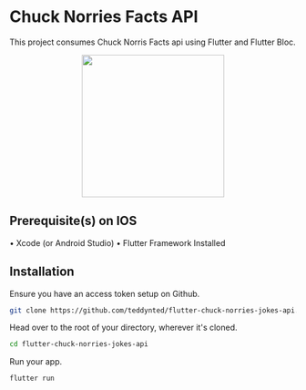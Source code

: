 # Chuck Norries Facts API

This project consumes Chuck Norris Facts api using Flutter and Flutter Bloc.

<p align="center">
<img style="display: block; margin: auto; width: 250px;" src="https://teddy-kekana-blog.s3.amazonaws.com/flutter-chuck-norris-facts-api.png">
</p>

## Prerequisite(s) on IOS

&bull; Xcode (or Android Studio)
&bull; Flutter Framework Installed

## Installation

Ensure you have an access token setup on Github.

```bash
git clone https://github.com/teddynted/flutter-chuck-norries-jokes-api.git
```

Head over to the root of your directory, wherever it's cloned.
```bash
cd flutter-chuck-norries-jokes-api
```

Run your app.

```bash
flutter run
```
